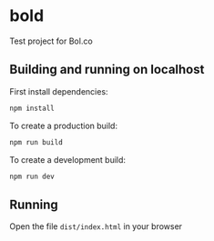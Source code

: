 # bold

Test project for Bol.co
## Building and running on localhost

First install dependencies:

```sh
npm install
```

To create a production build:

```sh
npm run build
```

To create a development build:

```sh
npm run dev
```

## Running

Open the file `dist/index.html` in your browser